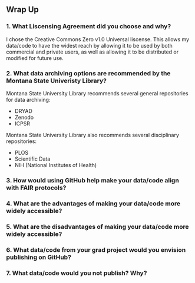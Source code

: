 ## Wrap Up

### 1. What Liscensing Agreement did you choose and why?
I chose the Creative Commons Zero v1.0 Universal liscense. This allows my data/code to have the widest reach by allowing it to be used by both commercial and private users, as well as allowing it to be distributed or modified for future use. 

### 2. What data archiving options are recommended by the Montana State Univeristy Library?
Montana State University Library recommends several general repositories for data archiving:
- DRYAD 
- Zenodo
- ICPSR

Montana State University Library also recommends several disciplinary repositories:
- PLOS
- Scientific Data
- NIH (National Institutes of Health)

### 3. How would using GitHub help make your data/code align with FAIR protocols?

### 4. What are the advantages of making your data/code more widely accessible?

### 5. What are the disadvantages of making your data/code more widely accessible?

### 6. What data/code from your grad project would you envision publishing on GitHub?

### 7. What data/code would you not publish? Why? 

